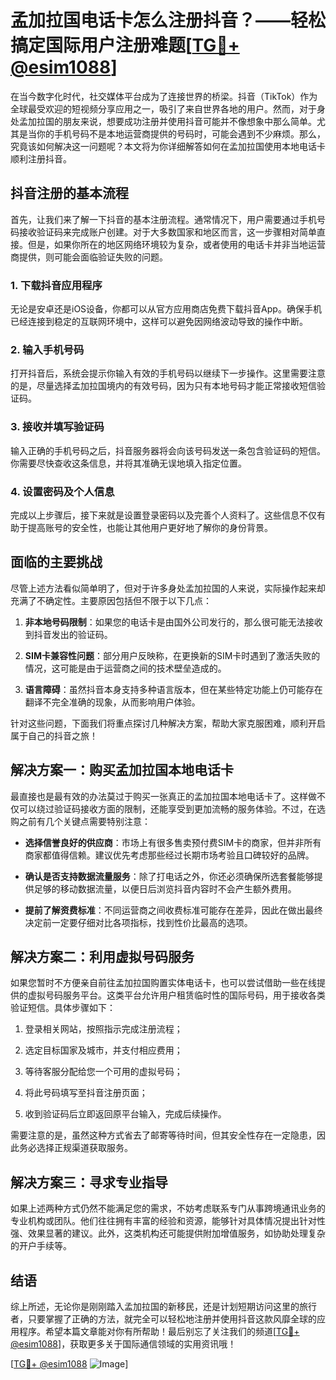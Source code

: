 # 孟加拉国电话卡怎么注册抖音？——轻松搞定国际用户注册难题[[TG💪+ @esim1088](https://t.me/s/esim1088)]

在当今数字化时代，社交媒体平台成为了连接世界的桥梁。抖音（TikTok）作为全球最受欢迎的短视频分享应用之一，吸引了来自世界各地的用户。然而，对于身处孟加拉国的朋友来说，想要成功注册并使用抖音可能并不像想象中那么简单。尤其是当你的手机号码不是本地运营商提供的号码时，可能会遇到不少麻烦。那么，究竟该如何解决这一问题呢？本文将为你详细解答如何在孟加拉国使用本地电话卡顺利注册抖音。

## 抖音注册的基本流程

首先，让我们来了解一下抖音的基本注册流程。通常情况下，用户需要通过手机号码接收验证码来完成账户创建。对于大多数国家和地区而言，这一步骤相对简单直接。但是，如果你所在的地区网络环境较为复杂，或者使用的电话卡并非当地运营商提供，则可能会面临验证失败的问题。

### 1. 下载抖音应用程序
无论是安卓还是iOS设备，你都可以从官方应用商店免费下载抖音App。确保手机已经连接到稳定的互联网环境中，这样可以避免因网络波动导致的操作中断。

### 2. 输入手机号码
打开抖音后，系统会提示你输入有效的手机号码以继续下一步操作。这里需要注意的是，尽量选择孟加拉国境内的有效号码，因为只有本地号码才能正常接收短信验证码。

### 3. 接收并填写验证码
输入正确的手机号码之后，抖音服务器将会向该号码发送一条包含验证码的短信。你需要尽快查收这条信息，并将其准确无误地填入指定位置。

### 4. 设置密码及个人信息
完成以上步骤后，接下来就是设置登录密码以及完善个人资料了。这些信息不仅有助于提高账号的安全性，也能让其他用户更好地了解你的身份背景。

## 面临的主要挑战

尽管上述方法看似简单明了，但对于许多身处孟加拉国的人来说，实际操作起来却充满了不确定性。主要原因包括但不限于以下几点：

1. **非本地号码限制**：如果您的电话卡是由国外公司发行的，那么很可能无法接收到抖音发出的验证码。
   
2. **SIM卡兼容性问题**：部分用户反映称，在更换新的SIM卡时遇到了激活失败的情况，这可能是由于运营商之间的技术壁垒造成的。

3. **语言障碍**：虽然抖音本身支持多种语言版本，但在某些特定功能上仍可能存在翻译不完全准确的现象，从而影响用户体验。

针对这些问题，下面我们将重点探讨几种解决方案，帮助大家克服困难，顺利开启属于自己的抖音之旅！

## 解决方案一：购买孟加拉国本地电话卡

最直接也是最有效的办法莫过于购买一张真正的孟加拉国本地电话卡了。这样做不仅可以绕过验证码接收方面的限制，还能享受到更加流畅的服务体验。不过，在选购之前有几个关键点需要特别注意：

- **选择信誉良好的供应商**：市场上有很多售卖预付费SIM卡的商家，但并非所有商家都值得信赖。建议优先考虑那些经过长期市场考验且口碑较好的品牌。
  
- **确认是否支持数据流量服务**：除了打电话之外，你还必须确保所选套餐能够提供足够的移动数据流量，以便日后浏览抖音内容时不会产生额外费用。

- **提前了解资费标准**：不同运营商之间收费标准可能存在差异，因此在做出最终决定前一定要仔细对比各项指标，找到性价比最高的选项。

## 解决方案二：利用虚拟号码服务

如果您暂时不方便亲自前往孟加拉国购置实体电话卡，也可以尝试借助一些在线提供的虚拟号码服务平台。这类平台允许用户租赁临时性的国际号码，用于接收各类验证短信。具体步骤如下：

1. 登录相关网站，按照指示完成注册流程；
   
2. 选定目标国家及城市，并支付相应费用；
   
3. 等待客服分配给您一个可用的虚拟号码；
   
4. 将此号码填写至抖音注册页面；
   
5. 收到验证码后立即返回原平台输入，完成后续操作。

需要注意的是，虽然这种方式省去了邮寄等待时间，但其安全性存在一定隐患，因此务必选择正规渠道获取服务。

## 解决方案三：寻求专业指导

如果上述两种方式仍然不能满足您的需求，不妨考虑联系专门从事跨境通讯业务的专业机构或团队。他们往往拥有丰富的经验和资源，能够针对具体情况提出针对性强、效果显著的建议。此外，这类机构还可能提供附加增值服务，如协助处理复杂的开户手续等。

## 结语

综上所述，无论你是刚刚踏入孟加拉国的新移民，还是计划短期访问这里的旅行者，只要掌握了正确的方法，就完全可以轻松地注册并使用抖音这款风靡全球的应用程序。希望本篇文章能对你有所帮助！最后别忘了关注我们的频道[[TG💪+ @esim1088](https://t.me/s/esim1088)]，获取更多关于国际通信领域的实用资讯哦！

[[TG💪+ @esim1088](https://t.me/s/esim1088) ![Image](https://i.postimg.cc/4NQfJmqS/Snipaste-2025-05-13-00-14-12.png)]